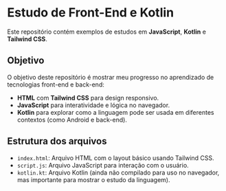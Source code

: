 # Estudo de Front-End e Kotlin

Este repositório contém exemplos de estudos em **JavaScript**, **Kotlin** e **Tailwind CSS**.

## Objetivo

O objetivo deste repositório é mostrar meu progresso no aprendizado de tecnologias front-end e back-end:

- **HTML** com **Tailwind CSS** para design responsivo.
- **JavaScript** para interatividade e lógica no navegador.
- **Kotlin** para explorar como a linguagem pode ser usada em diferentes contextos (como Android e back-end).

## Estrutura dos arquivos

- `index.html`: Arquivo HTML com o layout básico usando Tailwind CSS.
- `script.js`: Arquivo JavaScript para interação com o usuário.
- `kotlin.kt`: Arquivo Kotlin (ainda não compilado para uso no navegador, mas importante para mostrar o estudo da linguagem).

